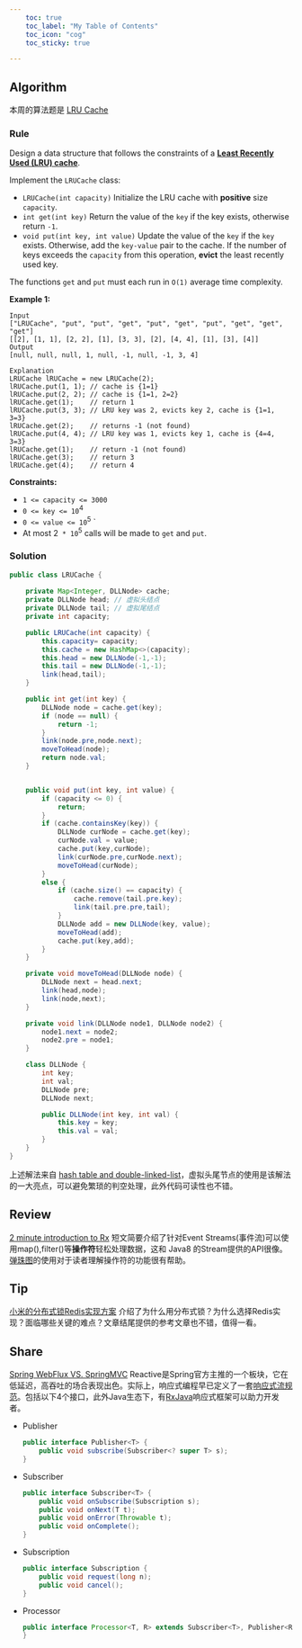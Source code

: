 ```yaml
---
    toc: true
    toc_label: "My Table of Contents"
    toc_icon: "cog"
    toc_sticky: true

---
```


## Algorithm

本周的算法题是   [LRU Cache](https://leetcode.com/problems/lru-cache/)

### **Rule**

Design a data structure that follows the constraints of a **[Least Recently Used (LRU) cache](https://en.wikipedia.org/wiki/Cache_replacement_policies#LRU)**.

Implement the `LRUCache` class:

- `LRUCache(int capacity)` Initialize the LRU cache with **positive** size `capacity`.
- `int get(int key)` Return the value of the `key` if the key exists, otherwise return `-1`.
- `void put(int key, int value)` Update the value of the `key` if the `key` exists. Otherwise, add the `key-value` pair to the cache. If the number of keys exceeds the `capacity` from this operation, **evict** the least recently used key.

The functions `get` and `put` must each run in `O(1)` average time complexity.

**Example 1:**

```
Input
["LRUCache", "put", "put", "get", "put", "get", "put", "get", "get", "get"]
[[2], [1, 1], [2, 2], [1], [3, 3], [2], [4, 4], [1], [3], [4]]
Output
[null, null, null, 1, null, -1, null, -1, 3, 4]

Explanation
LRUCache lRUCache = new LRUCache(2);
lRUCache.put(1, 1); // cache is {1=1}
lRUCache.put(2, 2); // cache is {1=1, 2=2}
lRUCache.get(1);    // return 1
lRUCache.put(3, 3); // LRU key was 2, evicts key 2, cache is {1=1, 3=3}
lRUCache.get(2);    // returns -1 (not found)
lRUCache.put(4, 4); // LRU key was 1, evicts key 1, cache is {4=4, 3=3}
lRUCache.get(1);    // return -1 (not found)
lRUCache.get(3);    // return 3
lRUCache.get(4);    // return 4
```

**Constraints:**

- `1 <= capacity <= 3000`
- `0 <= key <= 10`<sup>4</sup>
- `0 <= value <= 10`<sup>5</sup>									`
- At most 2` * 10`<sup>5</sup> calls will be made to `get` and `put`.

### **Solution**

```java
public class LRUCache {
    
 	private Map<Integer, DLLNode> cache;
    private DLLNode head; // 虚拟头结点
    private DLLNode tail; // 虚拟尾结点
    private int capacity;

    public LRUCache(int capacity) {
        this.capacity= capacity;
        this.cache = new HashMap<>(capacity);
        this.head = new DLLNode(-1,-1);
        this.tail = new DLLNode(-1,-1);
        link(head,tail);
    }

    public int get(int key) {
        DLLNode node = cache.get(key);
        if (node == null) {
            return -1;
        }
        link(node.pre,node.next);
        moveToHead(node);
        return node.val;
    }


    public void put(int key, int value) {
        if (capacity <= 0) {
            return;
        }
        if (cache.containsKey(key)) {
            DLLNode curNode = cache.get(key);
            curNode.val = value;
            cache.put(key,curNode);
            link(curNode.pre,curNode.next);
            moveToHead(curNode);
        }
        else {
            if (cache.size() == capacity) {
                cache.remove(tail.pre.key);
                link(tail.pre.pre,tail);
            }
            DLLNode add = new DLLNode(key, value);
            moveToHead(add);
            cache.put(key,add);
        }
    }

    private void moveToHead(DLLNode node) {
        DLLNode next = head.next;
        link(head,node);
        link(node,next);
    }

    private void link(DLLNode node1, DLLNode node2) {
        node1.next = node2;
        node2.pre = node1;
    }

    class DLLNode {
        int key;
        int val;
        DLLNode pre;
        DLLNode next;

        public DLLNode(int key, int val) {
            this.key = key;
            this.val = val;
        }
    }
}
```

上述解法来自 [hash table and double-linked-list](https://leetcode.com/problems/lru-cache/discuss/1260149/Java-HashMap-%2B-double-linked-list-accepted-solution-oror-Clean-code-with-explanation)，虚拟头尾节点的使用是该解法的一大亮点，可以避免繁琐的判空处理，此外代码可读性也不错。

## Review

 [2 minute introduction to Rx](https://medium.com/@andrestaltz/2-minute-introduction-to-rx-24c8ca793877) 短文简要介绍了针对Event Streams(事件流)可以使用map(),filter()等**操作符**轻松处理数据，这和 Java8 的Stream提供的API很像。[弹珠图](https://rxmarbles.com/)的使用对于读者理解操作符的功能很有帮助。


## Tip

[小米的分布式锁Redis实现方案](https://xiaomi-info.github.io/2019/12/17/redis-distributed-lock/) 介绍了为什么用分布式锁？为什么选择Redis实现？面临哪些关键的难点？文章结尾提供的参考文章也不错，值得一看。

## Share

[Spring WebFlux VS. SpringMVC](https://docs.spring.io/spring-framework/docs/current/reference/html/web-reactive.html#webflux) Reactive是Spring官方主推的一个板块，它在低延迟，高吞吐的场合表现出色。实际上，响应式编程早已定义了一套[响应式流规范](https://github.com/reactive-streams/reactive-streams-jvm/blob/v1.0.3/README.md)。包括以下4个接口，此外Java生态下，有[RxJava](http://reactivex.io/)响应式框架可以助力开发者。

- Publisher

  ```java
  public interface Publisher<T> {
      public void subscribe(Subscriber<? super T> s);
  }
  ```

- Subscriber

  ```java
  public interface Subscriber<T> {
      public void onSubscribe(Subscription s);
      public void onNext(T t);
      public void onError(Throwable t);
      public void onComplete();
  }
  ```

- Subscription

  ```java
  public interface Subscription {
      public void request(long n);
      public void cancel();
  }
  ```

- Processor

  ```java
  public interface Processor<T, R> extends Subscriber<T>, Publisher<R> {
  }
  ```